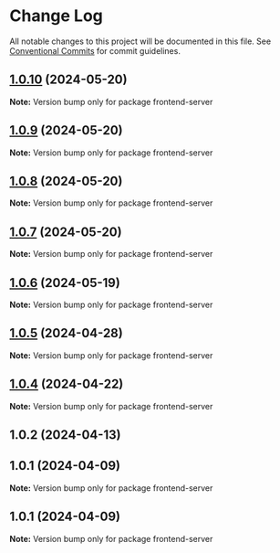 # Change Log

All notable changes to this project will be documented in this file.
See [Conventional Commits](https://conventionalcommits.org) for commit guidelines.

## [1.0.10](https://github.com/Kallenju/notes/compare/frontend-server@1.0.9...frontend-server@1.0.10) (2024-05-20)

**Note:** Version bump only for package frontend-server





## [1.0.9](https://github.com/Kallenju/notes/compare/frontend-server@1.0.8...frontend-server@1.0.9) (2024-05-20)

**Note:** Version bump only for package frontend-server





## [1.0.8](https://github.com/Kallenju/notes/compare/frontend-server@1.0.7...frontend-server@1.0.8) (2024-05-20)

**Note:** Version bump only for package frontend-server





## [1.0.7](https://github.com/Kallenju/notes/compare/frontend-server@1.0.6...frontend-server@1.0.7) (2024-05-20)

**Note:** Version bump only for package frontend-server





## [1.0.6](https://github.com/Kallenju/notes/compare/frontend-server@1.0.5...frontend-server@1.0.6) (2024-05-19)

**Note:** Version bump only for package frontend-server





## [1.0.5](https://github.com/Kallenju/notes/compare/frontend-server@1.0.4...frontend-server@1.0.5) (2024-04-28)

**Note:** Version bump only for package frontend-server





## [1.0.4](https://github.com/Kallenju/notes/compare/frontend-server@1.0.2...frontend-server@1.0.4) (2024-04-22)

**Note:** Version bump only for package frontend-server





## 1.0.2 (2024-04-13)



## 1.0.1 (2024-04-09)

**Note:** Version bump only for package frontend-server





## 1.0.1 (2024-04-09)

**Note:** Version bump only for package frontend-server

